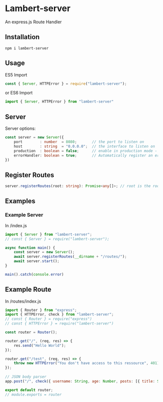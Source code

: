 # Lambert-server
An express.js Route Handler

## Installation
```
npm i lambert-server
```

## Usage
ES5 Import
```js
const { Server, HTTPError } = require("lambert-server");
```

or ES6 Import
```ts
import { Server, HTTPError } from "lambert-server"
```

## Server
Server options:
```ts
const server = new Server({
	port        : number  = 8080;       // the port to listen on
	host        : string  = "0.0.0.0";  // the interface to listen on
	production  : boolean = false;      // enable in production mode - this will hide internal server errors
	errorHandler: boolean = true;       // Automatically register an error handler that displays JSON errors
})
```

## Register Routes
```ts
server.registerRoutes(root: string): Promise<any[]>; // root is the root directory of all routes
```

## Examples
### Example Server
In /index.js
```ts
import { Server } from "lambert-server";
// const { Server } = require("lambert-server");

async function main() {
	const server = new Server();
	await server.registerRoutes(__dirname + "/routes/");
	await server.start();
}

main().catch(console.error)
```

## Example Route
In /routes/index.js
```js
import { Router } from "express";
import { HTTPError, check } from "lambert-server";
// const { Router } = require("express")
// const { HTTPError } = require("lambert-server")

const router = Router();

router.get("/", (req, res) => {
	res.send("Hello World");
});

router.get("/test", (req, res) => {
	throw new HTTPError("You don't have access to this ressource", 401);
});
 
// JSON body parser
app.post("/", check({ username: String, age: Number, posts: [{ title: String }] }), (req, res) => {});

export default router;
// module.exports = router
```
